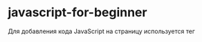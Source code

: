 # javascript-for-beginner
Для добавления кода JavaScript на страницу используется тег <script> перед закрывающим тегом <body>.
Скрипт во внешнем файле можно вставить с помощью атрибута src.


Структура кода - основные «строительные блоки» кода:
1. Инструкции.
Приложения на JavaScript состоят из инструкций с соответствующим синтаксисом.
Инструкции – это синтаксические конструкции и команды, которые выполняют действия.
Инструкция — это элемент языка, задающая полное описание действия, которое необходимо выполнить.
В JavaScript есть три типа инструкций:
- условные (например, if и switch заставляют интерпретатор выполнить или пропустить фрагмент код),
- циклы (например, for и while зацикливают фрагмент кода, то есть повторяют его определенное количество раз.),
- переходы (например, break и return, которые заставляют JavaScript перейти на другой фрагмент кода).
Пример:
var x, y, z;
x = 5;
y = 6
z = x + y;

2. Точка с запятой.
Точки с запятой разделяют JavaScript инструкции.
Пример:
var a, b, c;     // Заявить 3 переменные a, b, c
a = 5;           // Присвоить значение 5 переменной а
b = 6;           // Присвоить значение 6 переменной b
c = a + b;       // Присвоить сумму a и b переменной c

3. Комментарии.
Однострочные комментарии начинаются с двойной косой черты //
Многострочные комментарии начинаются косой чертой со звёздочкой /* и заканчиваются звёздочкой с косой чертой */.
В большинстве редакторов строку кода можно закомментировать, нажав комбинацию клавиш Ctrl+/ для однострочного комментария и что-то вроде Ctrl+Shift+/ – для многострочных комментариев (выделите кусок кода и нажмите комбинацию клавиш).


Строгий режим "use strict" - позволяет переводить скрипт в режим полного соответствия современному стандарту.
Для того чтобы перевести скрипт в строгий режим, достаточно указать директиву в начале js-файла.
Пример:
"use strict";
// Это комментарий. Дальше идет весь код JS-файла
